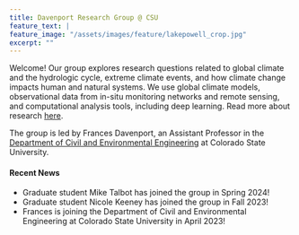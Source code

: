 ```yaml
---
title: Davenport Research Group @ CSU
feature_text: |
feature_image: "/assets/images/feature/lakepowell_crop.jpg"
excerpt: ""
---
```


Welcome! Our group explores research questions related to global climate and the hydrologic cycle, extreme climate events, and how climate change impacts human and natural systems. We use global climate models, observational data from in-situ monitoring networks and remote sensing, and computational analysis tools, including deep learning. Read more about research [here](/research/).

The group is led by Frances Davenport, an Assistant Professor in the [Department of Civil and Environmental Engineering](https://www.engr.colostate.edu/ce/) at Colorado State University. 

#### Recent News
* Graduate student Mike Talbot has joined the group in Spring 2024!
* Graduate student Nicole Keeney has joined the group in Fall 2023!
* Frances is joining the Department of Civil and Environmental Engineering at Colorado State University in April 2023!
